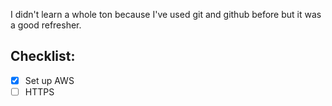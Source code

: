 I didn't learn a whole ton because I've used git and github before but it was a good refresher.

## Checklist:
- [X] Set up AWS
- [ ] HTTPS
